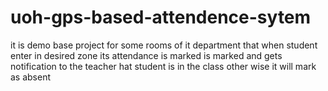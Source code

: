 # uoh-gps-based-attendence-sytem
it is demo base project for some rooms of it department that when student enter in desired zone its attendance is marked is marked and gets notification to the teacher hat student is in the class other wise it will mark as absent 
